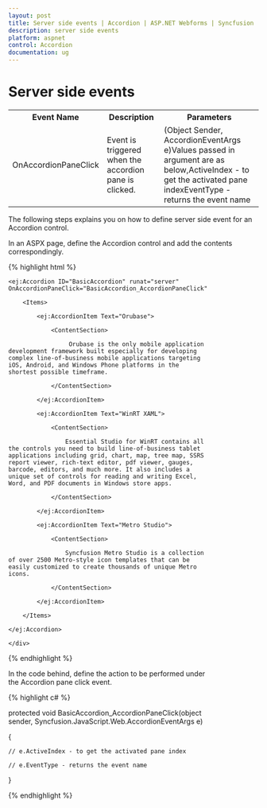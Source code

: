 ```yaml
---
layout: post
title: Server side events | Accordion | ASP.NET Webforms | Syncfusion
description: server side events
platform: aspnet
control: Accordion 
documentation: ug
---
```


# Server side events

<table>
<tr>
<th>
Event Name</th><th>
Description</th><th>
Parameters</th></tr>
<tr>
<td>
OnAccordionPaneClick</td><td>
Event is triggered when the accordion pane is clicked.</td><td>
(Object Sender, AccordionEventArgs e)Values passed in argument are as below,ActiveIndex - to get the activated pane indexEventType - returns the event name</td></tr>
</table>

The following steps explains you on how to define server side event for an Accordion control.

In an ASPX page, define the Accordion control and add the contents correspondingly.

{% highlight html %}



<div style="width: 400px;">

    <ej:Accordion ID="BasicAccordion" runat="server" OnAccordionPaneClick="BasicAccordion_AccordionPaneClick">

        <Items>

            <ej:AccordionItem Text="Orubase">

                <ContentSection>

                     Orubase is the only mobile application development framework built especially for developing complex line-of-business mobile applications targeting iOS, Android, and Windows Phone platforms in the shortest possible timeframe. 

                </ContentSection>

            </ej:AccordionItem>

            <ej:AccordionItem Text="WinRT XAML">

                <ContentSection>

                    Essential Studio for WinRT contains all the controls you need to build line-of-business tablet applications including grid, chart, map, tree map, SSRS report viewer, rich-text editor, pdf viewer, gauges, barcode, editors, and much more. It also includes a unique set of controls for reading and writing Excel, Word, and PDF documents in Windows store apps.

                </ContentSection>

            </ej:AccordionItem>

            <ej:AccordionItem Text="Metro Studio">

                <ContentSection>

                    Syncfusion Metro Studio is a collection of over 2500 Metro-style icon templates that can be easily customized to create thousands of unique Metro icons. 

                </ContentSection>

            </ej:AccordionItem>

        </Items>

    </ej:Accordion>

    </div>



{% endhighlight %}

In the code behind, define the action to be performed under the Accordion pane click event.



{% highlight c# %}



protected void BasicAccordion_AccordionPaneClick(object sender, Syncfusion.JavaScript.Web.AccordionEventArgs e)

{

    // e.ActiveIndex - to get the activated pane index

    // e.EventType - returns the event name

}



{% endhighlight %}





